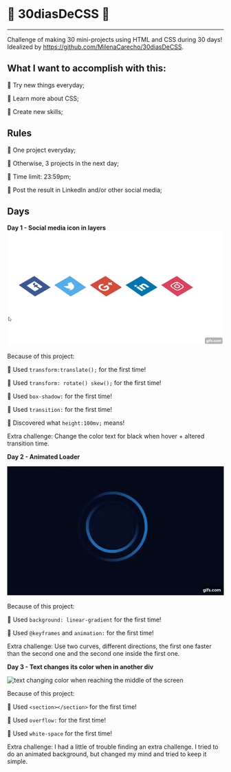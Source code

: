 # :turtle: 30diasDeCSS :turtle: 
----------------------------
Challenge of making 30 mini-projects using HTML and CSS during 30 days!
Idealized by  https://github.com/MilenaCarecho/30diasDeCSS.

## What I want to accomplish with this:
:cherry_blossom: Try new things everyday;

:cherry_blossom: Learn more about CSS;

:cherry_blossom: Create new skills;

## Rules
:cherry_blossom: One project everyday;

:cherry_blossom: Otherwise, 3 projects in the next day;

:cherry_blossom: Time limit: 23:59pm;

:cherry_blossom: Post the result in LinkedIn and/or other social media;

## Days
**Day 1 - Social media icon in layers**
![social media icons with layers](Images/day1.gif)

Because of this project:

:cherry_blossom: Used ```transform:translate();``` for the first time!

:cherry_blossom: Used ```transform: rotate() skew();``` for the first time!

:cherry_blossom: Used ```box-shadow:``` for the first time!

:cherry_blossom: Used ```transition:``` for the first time!

:cherry_blossom: Discovered what ```height:100mv;``` means!

Extra challenge:
Change the color text for black when hover + altered transition time.

**Day 2 - Animated Loader**

![animated loader rotating](Images/day2.gif)

Because of this project:

:cherry_blossom: Used ```background: linear-gradient``` for the first time!

:cherry_blossom: Used ```@keyframes``` and ```animation:``` for the first time!


Extra challenge:
Use two curves, different directions, the first one faster than the second one and the second one inside the first one.


**Day 3 - Text changes its color when in another div**

![text changing color when reaching the middle of the screen](Images/day3.gif)

Because of this project:

:cherry_blossom: Used ```<section></section>``` for the first time!

:cherry_blossom: Used ```overflow:``` for the first time!

:cherry_blossom: Used ```white-space``` for the first time!

Extra challenge:
I had a little of trouble finding an extra challenge. I tried to do an animated background, but changed my mind and tried to keep it simple.
